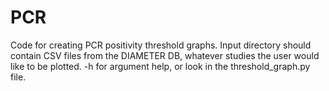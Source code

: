 # PCR
Code for creating PCR positivity threshold graphs. Input directory should contain CSV files from the DIAMETER DB, whatever studies
the user would like to be plotted. -h for argument help, or look in the threshold_graph.py file.
